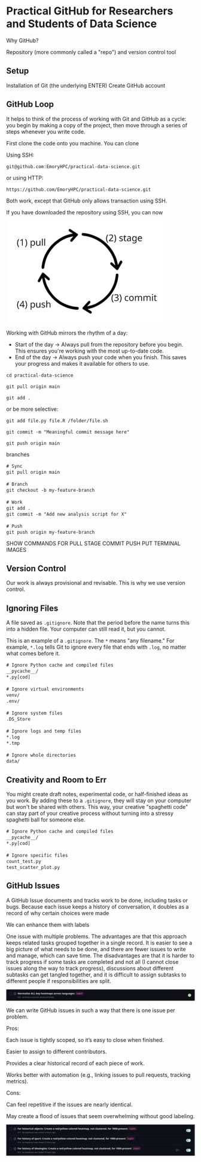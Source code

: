 # Practical GitHub for Researchers and Students of Data Science

Why GitHub?

Repository (more commonly called a "repo") and version control tool 

## Setup

Installation of Git (the underlying ENTER)
Create GitHub account 

## GitHub Loop

It helps to think of the process of working with Git and GitHub as a cycle: you begin by making a copy of the project, then move through a series of steps whenever you write code. 

First clone the code onto you machine. You can clone 

Using SSH: 

```
git@github.com:EmoryHPC/practical-data-science.git
```

or using HTTP: 

```
https://github.com/EmoryHPC/practical-data-science.git
```

Both work, except that GitHub only allows transaction using SSH. 

If you have downloaded the repository using SSH, you can now 

![GitHub Loop Image](https://raw.githubusercontent.com/EmoryHPC/practical-data-science/main/github/images/github_loop.png)

Working with GitHub mirrors the rhythm of a day:

* Start of the day → Always pull from the repository before you begin. This ensures you're working with the most up-to-date code.
* End of the day → Always push your code when you finish. This saves your progress and makes it available for others to use.

```
cd practical-data-science
```


```
git pull origin main
```

```
git add .
```

or be more selective:

```
git add file.py file.R /folder/file.sh
```

```
git commit -m "Meaningful commit message here"
```


```
git push origin main
```

branches 

```
# Sync
git pull origin main  

# Branch
git checkout -b my-feature-branch  

# Work
git add .
git commit -m "Add new analysis script for X"  

# Push
git push origin my-feature-branch  
```


SHOW COMMANDS FOR PULL STAGE COMMIT PUSH 
PUT TERMINAL IMAGES 


## Version Control

Our work is always provisional and revisable. This is why we use version control. 

## Ignoring Files

A file saved as `.gitignore`. Note that the period before the name turns this into a hidden file. Your computer can still read it, but you cannot. 

This is an example of a `.gitignore`. The `*` means "any filename." For example, `*.log` tells Git to ignore every file that ends with `.log`, no matter what comes before it.

```
# Ignore Python cache and compiled files
__pycache__/
*.py[cod]

# Ignore virtual environments
venv/
.env/

# Ignore system files
.DS_Store

# Ignore logs and temp files
*.log
*.tmp

# Ignore whole directories
data/
```

## Creativity and Room to Err

You might create draft notes, experimental code, or half-finished ideas as you work. By adding these to a `.gitignore`, they will stay on your computer but won't be shared with others. This way, your creative "spaghetti code" can stay part of your creative process without turning into a stressy spaghetti ball for someone else.

```
# Ignore Python cache and compiled files
__pycache__/
*.py[cod]

# Ignore specific files
count_test.py
test_scatter_plot.py
```

## GitHub Issues

A GitHub Issue documents and tracks work to be done, including tasks or bugs. Because each issue keeps a history of conversation, it doubles as a record of why certain choices were made 

We can enhance them with labels 


One issue with multiple problems. The advantages are that this approach keeps related tasks grouped together in a single record. It is easier to see a big picture of what needs to be done, and there are fewer issues to write and manage, which can save time. The disadvantages are that it is harder to track progress if some tasks are completed and not all (I cannot close issues along the way to track progress), discussions about different subtasks can get tangled together, and it is difficult to assign subtasks to different people if responsibilities are split. 

![GitHub Issue 1](https://github.com/EmoryHPC/practical-data-science/blob/main/github/images/github_issue_1.png?raw=true)

We can write GitHub issues in such a way that there is one issue per problem. 

Pros:

Each issue is tightly scoped, so it’s easy to close when finished.

Easier to assign to different contributors.

Provides a clear historical record of each piece of work.

Works better with automation (e.g., linking issues to pull requests, tracking metrics).

Cons:

Can feel repetitive if the issues are nearly identical.

May create a flood of issues that seem overwhelming without good labeling.
 

![GitHub Issue 2](https://github.com/EmoryHPC/practical-data-science/blob/main/github/images/github_issue_2.png?raw=true)





